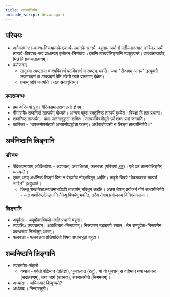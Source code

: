 ```yaml
---
title: तात्पर्यनिर्णयः
unicode_script: devanagari
---
```


## परिचयः
- अनेकावान्तर-वाक्य-निचयात्मके एकार्थ-प्रधानके सन्दर्भे, बहूनाम् अर्थानां प्रतीयमानत्वात् कस्मिन्न् अर्थे तात्पर्य-विषयत्व-रूपं प्राधान्यम् इत्येतन्-निर्णयाय +इमानि तात्पर्यलिङ्गानि उपयुज्यन्ते। वाक्यतात्पर्याद् भिन्नं हि प्रबन्धतात्पर्यम्।
- प्रयोजनम्
  - तादृश्या स्पष्टतया वाक्यविवरणं पदविवरणं च स्पष्टम् भवति। यथा "सैन्धवम् आनय" इत्युक्तौ लवणग्रहणं वा ऽश्वग्रहणं वेति संशये जाते प्रकरणम् ईक्षेत।
  - प्रमाम् अपि जनयति। ततः सत्प्रवृत्तिम्।

### प्रमासम्बन्धः
- प्रमा-परिचयो [ऽत्र](../../../nyAya-vaisheShike/pramA/)। वैदिकप्रमालक्षणं ततो ज्ञेयम्। 
- मीमांसकैः शब्दनिष्ठं तात्पर्यम् बोध्यते। अन्यत्र बहुदा वक्तृनिष्ठं तात्पर्यं बुध्येत - विवक्षा हि तत्र प्रधाना।
- शब्दनिष्ठं तात्पर्यम् - प्रमा-जननानुकूल-शक्तिः। तात्पर्यविषयीभूते ऽर्थे शब्दः प्रमां जनयति।
- कारिका - "उपक्रमोपसंहारौ अभ्यासोऽपूर्वता फलम्। अर्थवादोपपत्ती च लिङ्गं तात्पर्यनिर्णये॥" 

## अर्थनिष्ठानि लिङ्गानि
### परिचयः
- वैदिकप्रमायाय् अपेक्षितांशाः - अज्ञातता, अबाधितता, फलवत्ता (परिचयो [ऽत्र](../../../nyAya-vaisheShike/pramA/))। एते ऽत्र तात्पर्यलिङ्गैर् व्यज्यन्ते।
- एकम् अप्य् अर्थनिष्ठं लिङ्गं विना न वेदप्रमैव नोद्भवितुम् अर्हति। तादृशे विषये "वेदशब्दस्य तात्पर्यं नास्ति" इत्युच्यते।
  - किन्तु शब्दनिष्ठाऽन्यतमाभावेऽपि तात्पर्यम् भवितुम् अर्हति। अतस् तेषाम् प्रयोजनं गौणं तात्पर्यनिर्णये - यदा अर्थनिष्ठलिङ्गानि नैकेषु विषयेषु भवन्ति, तदैव तेषाम् प्रयोजनम् विनिगमकतया।

### लिङ्गानि
- अपूर्वता - अपूर्वोक्तविषयो भवति प्रधानो बहुदा।
- उपपत्तिः/ उपपन्नत्वम्। अबाधितता-निरूपणम्। निरूपणम् उदाहरणैः स्यात्। तेन श्रमपूर्वक-निरूपणेन प्रबन्धसारं निश्चेतुम् अलम्। 
- फलवत्ता - फलवत्तया प्रतिपादितो विषयः प्रधानभूतो बहुदा।

## शब्दनिष्ठानि लिङ्गानि 
- उपक्रमोप-संहारौ
  - यथात्र - पर्वतो वह्निमान् (प्रतिज्ञा), धूमवत्वात् (हेतुः), यो यो धूमवान् स वह्निमान् यथा महानसः (उदाहरणम्), तथा चायं (उपनयः), तस्मात्तथेति (निगमनम्)।
- अभ्यासः - अधिकवारं किमुच्यते?
- अर्थवादः। निन्दास्तुती।
